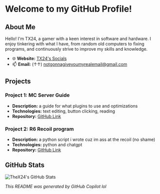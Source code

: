 # Welcome to my GitHub Profile!

## About Me

Hello! I'm TX24, a gamer with a keen interest in software and hardware. I enjoy tinkering with what I have, from random old computers to fixing programs, and continuously strive to improve my skills and knowledge.

- 🌐 **Website:** [TX24's Socials](https://guns.lol/tx24/)
- 📫 **Email:** (↑↑) notgonnagiveyoumyrealemail@gmail.com

## Projects

### Project 1: MC Server Guide
- **Description:** a guide for what plugins to use and optimizations
- **Technologies:** text editing, button clicking, reading
- **Repository:** [GitHub Link](https://github.com/TheX24/mc_server_guide)

### Project 2: R6 Recoil program
- **Description:** a python script i wrote cuz im ass at the recoil (no shame)
- **Technologies:** python and chatgpt
- **Repository:** [GitHub Link]([https://github.com/TheX24/r6recoil])

## GitHub Stats

![TheX24's GitHub Stats](https://github-readme-stats.vercel.app/api?username=TheX24&show_icons=true&theme=radical)

*This README was generated by GitHub Copilot lol*
